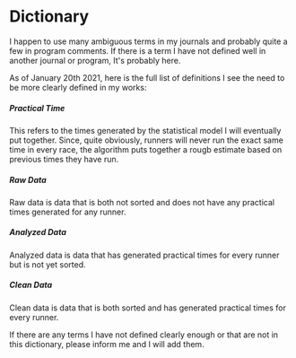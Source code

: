 # Dictionary

I happen to use many ambiguous terms in my journals and probably quite a few in program comments. If there is a term I have not defined well in another journal or program, It's probably here.

As of January 20th 2021, here is the full list of definitions I see the need to be more clearly defined in my works:

##### Practical Time
This refers to the times generated by the statistical model I will eventually put together. Since, quite obviously, runners will never run the exact same time in every race, the algorithm puts together a rougb estimate based on previous times they have run.

##### Raw Data
Raw data is data that is both not sorted and does not have any practical times generated for any runner.

##### Analyzed Data
Analyzed data is data that has generated practical times for every runner but is not yet sorted.

##### Clean Data
Clean data is data that is both sorted and has generated practical times for every runner.

If there are any terms I have not defined clearly enough or that are not in this dictionary, please inform me and I will add them.
